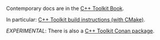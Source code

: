 Contemporary docs are in the [C++ Toolkit Book](https://ncbi.github.io/cxx-toolkit/).

In particular: [C++ Toolkit build instructions (with CMake)](https://ncbi.github.io/cxx-toolkit/pages/ch_cmconfig).


_EXPERIMENTAL_:  There is also a [C++ Toolkit Conan package](https://github.com/ncbi/ncbi-cxx-toolkit-conan).

